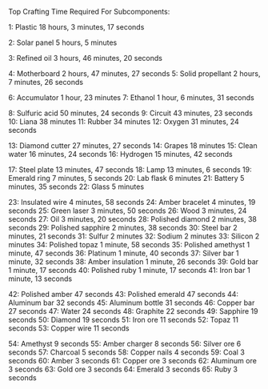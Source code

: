 Top Crafting Time Required For Subcomponents:

1:      Plastic                  18 hours, 3 minutes, 17 seconds

2:      Solar panel              5 hours, 5 minutes

3:      Refined oil              3 hours, 46 minutes, 20 seconds

4:      Motherboard              2 hours, 47 minutes, 27 seconds
5:      Solid propellant         2 hours, 7 minutes, 26 seconds

6:      Accumulator              1 hour, 23 minutes
7:      Ethanol                  1 hour, 6 minutes, 31 seconds

8:      Sulfuric acid            50 minutes, 24 seconds
9:      Circuit                  43 minutes, 23 seconds
10:     Liana                    38 minutes
11:     Rubber                   34 minutes
12:     Oxygen                   31 minutes, 24 seconds

13:     Diamond cutter           27 minutes, 27 seconds
14:     Grapes                   18 minutes
15:     Clean water              16 minutes, 24 seconds
16:     Hydrogen                 15 minutes, 42 seconds

17:     Steel plate              13 minutes, 47 seconds
18:     Lamp                     13 minutes, 6 seconds
19:     Emerald ring             7 minutes, 5 seconds
20:     Lab flask                6 minutes
21:     Battery                  5 minutes, 35 seconds
22:     Glass                    5 minutes

23:     Insulated wire           4 minutes, 58 seconds
24:     Amber bracelet           4 minutes, 19 seconds
25:     Green laser              3 minutes, 50 seconds
26:     Wood                     3 minutes, 24 seconds
27:     Oil                      3 minutes, 20 seconds
28:     Polished diamond         2 minutes, 38 seconds
29:     Polished sapphire        2 minutes, 38 seconds
30:     Steel bar                2 minutes, 21 seconds
31:     Sulfur                   2 minutes
32:     Sodium                   2 minutes
33:     Silicon                  2 minutes
34:     Polished topaz           1 minute, 58 seconds
35:     Polished amethyst        1 minute, 47 seconds
36:     Platinum                 1 minute, 40 seconds
37:     Silver bar               1 minute, 32 seconds
38:     Amber insulation         1 minute, 26 seconds
39:     Gold bar                 1 minute, 17 seconds
40:     Polished ruby            1 minute, 17 seconds
41:     Iron bar                 1 minute, 13 seconds

42:     Polished amber           47 seconds
43:     Polished emerald         47 seconds
44:     Aluminum bar             32 seconds
45:     Aluminum bottle          31 seconds
46:     Copper bar               27 seconds
47:     Water                    24 seconds
48:     Graphite                 22 seconds
49:     Sapphire                 19 seconds
50:     Diamond                  19 seconds
51:     Iron ore                 11 seconds
52:     Topaz                    11 seconds
53:     Copper wire              11 seconds

54:     Amethyst                 9 seconds
55:     Amber charger            8 seconds
56:     Silver ore               6 seconds
57:     Charcoal                 5 seconds
58:     Copper nails             4 seconds
59:     Coal                     3 seconds
60:     Amber                    3 seconds
61:     Copper ore               3 seconds
62:     Aluminum ore             3 seconds
63:     Gold ore                 3 seconds
64:     Emerald                  3 seconds
65:     Ruby                     3 seconds
